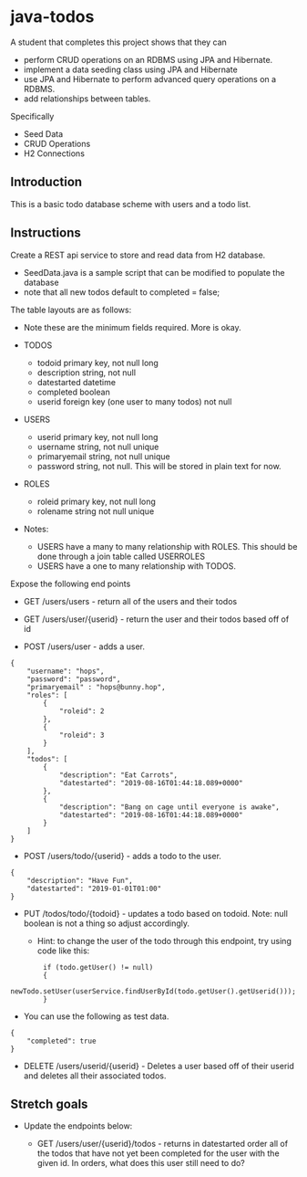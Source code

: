 # java-todos

A student that completes this project shows that they can
* perform CRUD operations on an RDBMS using JPA and Hibernate.
* implement a data seeding class using JPA and Hibernate
* use JPA and Hibernate to perform advanced query operations on a RDBMS.
* add relationships between tables.

Specifically
* Seed Data
* CRUD Operations
* H2 Connections


## Introduction

This is a basic todo database scheme with users and a todo list.

## Instructions

Create a REST api service to store and read data from H2 database. 
* SeedData.java is a sample script that can be modified to populate the database 
* note that all new todos default to completed = false;

The table layouts are as follows:

* Note these are the minimum fields required. More is okay.

* TODOS
  * todoid primary key, not null long
  * description string, not null
  * datestarted datetime
  * completed boolean
  * userid foreign key (one user to many todos) not null 

* USERS
  * userid primary key, not null long
  * username string, not null unique
  * primaryemail string, not null unique
  * password string, not null. This will be stored in plain text for now.

* ROLES
  * roleid primary key, not null long
  * rolename string not null unique

* Notes:
  * USERS have a many to many relationship with ROLES. This should be done through a join table called USERROLES
  * USERS have a one to many relationship with TODOS.

Expose the following end points

* GET /users/users - return all of the users and their todos

* GET /users/user/{userid} - return the user and their todos based off of id

* POST /users/user - adds a user.
```
{
    "username": "hops",
    "password": "password",
    "primaryemail" : "hops@bunny.hop",
    "roles": [
    	{
    		"roleid": 2
    	},
    	{
    		"roleid": 3
        }
    ],
    "todos": [
        {
            "description": "Eat Carrots",
            "datestarted": "2019-08-16T01:44:18.089+0000"
        },
        {
            "description": "Bang on cage until everyone is awake",
            "datestarted": "2019-08-16T01:44:18.089+0000"
        }
    ]
}
```

* POST /users/todo/{userid} - adds a todo to the user.
```
{
    "description": "Have Fun",
    "datestarted": "2019-01-01T01:00"
}
```

* PUT /todos/todo/{todoid} - updates a todo based on todoid. Note: null boolean is not a thing so adjust accordingly.

  * Hint: to change the user of the todo through this endpoint, try using code like this:
```
        if (todo.getUser() != null)
        {
            newTodo.setUser(userService.findUserById(todo.getUser().getUserid()));
        }
```

  * You can use the following as test data.
```
{
    "completed": true
}
```

* DELETE /users/userid/{userid} - Deletes a user based off of their userid and deletes all their associated todos.



## Stretch goals

* Update the endpoints below:

  * GET /users/user/{userid}/todos - returns in datestarted order all of the todos that have not yet been completed for the user with the given id. In orders, what does this user still need to do?
  
